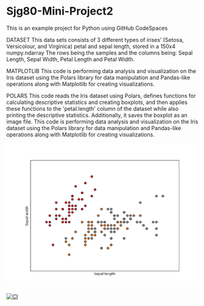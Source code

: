 # Sjg80-Mini-Project2
This is an example project for Python using GitHub CodeSpaces

DATASET
This data sets consists of 3 different types of irises’ (Setosa, Versicolour, and Virginica) petal and sepal length, stored in a 150x4 numpy.ndarray
The rows being the samples and the columns being: Sepal Length, Sepal Width, Petal Length and Petal Width.

MATPLOTLIB
This code is performing data analysis and visualization on the Iris dataset using the Polars library for data manipulation and Pandas-like operations along with Matplotlib for creating visualizations.

POLARS
This code reads the Iris dataset using Polars, defines functions for calculating descriptive statistics and creating boxplots, and then applies these functions to the 'petal.length' column of the dataset while also printing the descriptive statistics. Additionally, it saves the boxplot as an image file.
This code is performing data analysis and visualization on the Iris dataset using the Polars library for data manipulation and Pandas-like operations along with Matplotlib for creating visualizations.

![image](https://github.com/nogibjj/Sjg80-Mini-Project3Polars/blob/364e91212a91c596e07fe15e4e8812072163458f/sphx_glr_plot_iris_dataset.png)


[![CI](https://github.com/nogibjj/Sjg80-Mini-Project2/actions/workflows/main.yml/badge.svg)](https://github.com/nogibjj/Sjg80-Mini-Project2/actions/workflows/main.yml)
